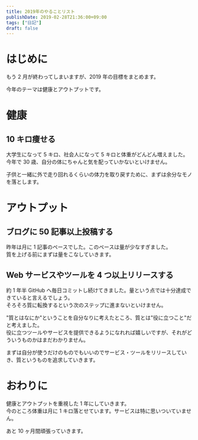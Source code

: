 ```yaml
---
title: 2019年のやることリスト
publishDate: 2019-02-28T21:36:00+09:00
tags: ["日記"]
draft: false
---
```


# はじめに

もう 2 月が終わってしまいますが、2019 年の目標をまとめます。

今年のテーマは健康とアウトプットです。

# 健康

## 10 キロ痩せる

大学生になって 5 キロ、社会人になって 5 キロと体重がどんどん増えました。  
今年で 30 歳、自分の体にちゃんと気を配っていかないといけません。

子供と一緒に外で走り回れるくらいの体力を取り戻すために、まずは余分なモノを落とします。

# アウトプット

## ブログに 50 記事以上投稿する

昨年は月に 1 記事のペースでした。このペースは量が少なすぎました。  
質を上げる前にまずは量をこなしていきます。

## Web サービスやツールを 4 つ以上リリースする

約 1 年半 GitHub へ毎日コミットし続けてきました。量という点では十分達成できていると言えるでしょう。  
そろそろ質に転換するという次のステップに進まないといけません。

"質とはなにか"ということを自分なりに考えたところ、質とは"役に立つこと"だと考えました。  
役に立つツールやサービスを提供できるようになれれば嬉しいですが、それがどういうものかはまだわかりません。

まずは自分が使うだけのものでもいいのでサービス・ツールをリリースしていき、質というものを追求していきます。

# おわりに

健康とアウトプットを重視した 1 年にしていきます。  
今のところ体重は月に 1 キロ落とせています。サービスは特に思いついていません。

あと 10 ヶ月間頑張っていきます。
